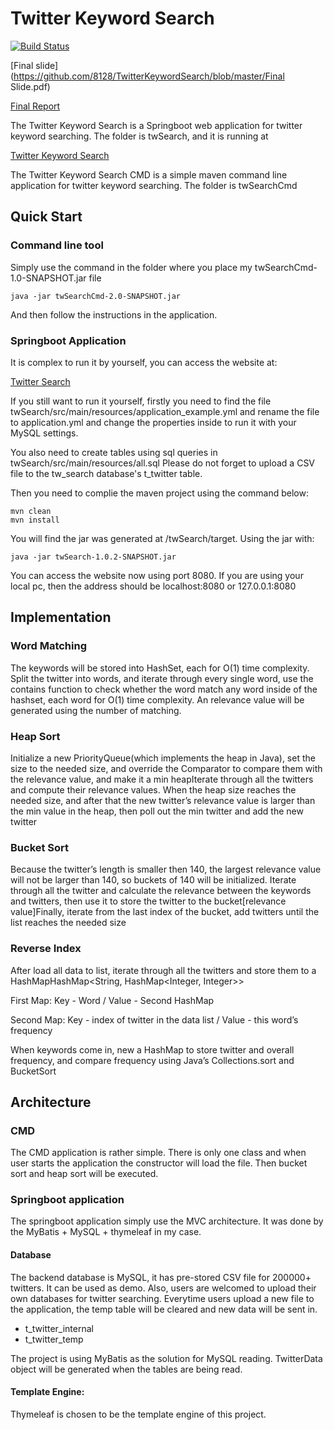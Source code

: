 # Twitter Keyword Search

[![Build Status](https://travis-ci.com/8128/TwitterKeywordSearch.svg?branch=master)](https://travis-ci.com/8128/TwitterKeywordSearch)

[Final slide](https://github.com/8128/TwitterKeywordSearch/blob/master/Final Slide.pdf)

[Final Report](https://github.com/8128/TwitterKeywordSearch/blob/master/Twitter_Keyword_Search_Final_Report.pdf)

The Twitter Keyword Search is a Springboot web application for twitter keyword searching. The folder is twSearch, and it is running at

 [Twitter Keyword Search](http://www.tty8128.com)

The Twitter Keyword Search CMD is a simple maven command line application for twitter keyword searching. The folder is twSearchCmd

## Quick Start

### Command line tool

Simply use the command in the folder where you place my twSearchCmd-1.0-SNAPSHOT.jar file

```shell
java -jar twSearchCmd-2.0-SNAPSHOT.jar
```

And then follow the instructions in the application.

### Springboot Application

It is complex to run it by yourself, you can access the website at:

[Twitter Search](http://www.tty8128.com)

If you still want to run it yourself, firstly you need to find the file twSearch/src/main/resources/application_example.yml  and rename the file to application.yml and change the properties inside to run it with your MySQL settings. 

You also need to create tables using sql queries in twSearch/src/main/resources/all.sql  Please do not forget to upload a CSV file to the tw_search database's t_twitter table. 

Then you need to complie the maven project using the command below:

```shell
mvn clean
mvn install
```

You will find the jar was generated at /twSearch/target. Using the jar with:

```shell
java -jar twSearch-1.0.2-SNAPSHOT.jar
```

You can access the website now using port 8080. If you are using your local pc, then the address should be localhost:8080 or 127.0.0.1:8080

## Implementation

### Word Matching

The keywords will be stored into HashSet, each for O(1) time complexity. Split the twitter into words, and iterate through every single word, use the contains function to check whether the word match any word inside of the hashset, each word for O(1) time complexity. An relevance value will be generated using the number of matching.

### Heap Sort

Initialize a new PriorityQueue(which implements the heap in Java), set the size to the needed size, and override the Comparator to compare them with the relevance value, and make it a min heapIterate through all the twitters and compute their relevance values. When the heap size reaches the needed size, and after that the new twitter’s relevance value is larger than the min value in the heap, then poll out the min twitter and add the new twitter

### Bucket Sort

Because the twitter’s length is smaller then 140, the largest relevance value will not be larger than 140, so buckets of 140 will be initialized. Iterate through all the twitter and calculate the relevance between the keywords and twitters, then use it to store the twitter to the bucket[relevance value]Finally, iterate from the last index of the bucket, add twitters until the list reaches the needed size

### Reverse Index

After load all data to list, iterate through all the twitters and store them to a HashMapHashMap<String, HashMap<Integer, Integer>> 

First Map: Key - Word / Value - Second HashMap

Second Map: Key - index of twitter in the data list / Value - this word’s frequency

When keywords come in, new a HashMap to store twitter and overall frequency, and compare frequency using Java’s Collections.sort and BucketSort

## Architecture

### CMD

The CMD application is rather simple. There is only one class and when user starts the application the constructor will load the file. Then bucket sort and heap sort will be executed. 

### Springboot application

The springboot application simply use the MVC architecture. It was done by the MyBatis + MySQL + thymeleaf in my case.

#### Database

The backend database is MySQL, it has pre-stored CSV file for 200000+ twitters. It can be used as demo. Also, users are welcomed to upload their own databases for twitter searching. Everytime users upload a new file to the application, the temp table will be cleared and new data will be sent in.

- t_twitter_internal
- t_twitter_temp

The project is using MyBatis as the solution for MySQL reading. TwitterData object will be generated when the tables are being read.

#### Template Engine:

Thymeleaf is chosen to be the template engine of this project.
